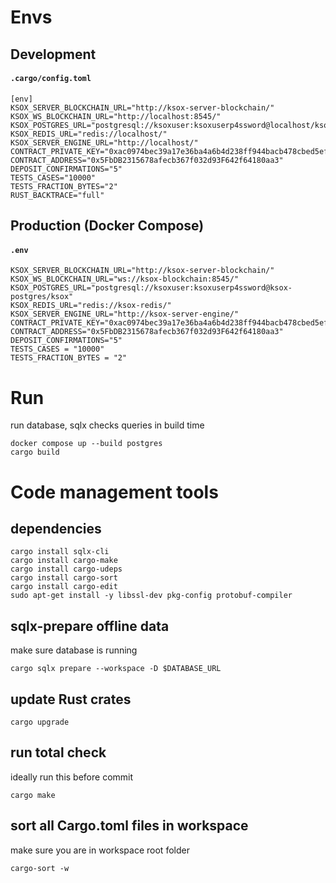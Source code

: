 # Envs
## Development
#### **`.cargo/config.toml`**
```
[env]
KSOX_SERVER_BLOCKCHAIN_URL="http://ksox-server-blockchain/"
KSOX_WS_BLOCKCHAIN_URL="http://localhost:8545/"
KSOX_POSTGRES_URL="postgresql://ksoxuser:ksoxuserp4ssword@localhost/ksox"
KSOX_REDIS_URL="redis://localhost/"
KSOX_SERVER_ENGINE_URL="http://localhost/"
CONTRACT_PRIVATE_KEY="0xac0974bec39a17e36ba4a6b4d238ff944bacb478cbed5efcae784d7bf4f2ff80"
CONTRACT_ADDRESS="0x5FbDB2315678afecb367f032d93F642f64180aa3"
DEPOSIT_CONFIRMATIONS="5"
TESTS_CASES="10000"
TESTS_FRACTION_BYTES="2"
RUST_BACKTRACE="full"
```
## Production (Docker Compose)
#### **`.env`**
```
KSOX_SERVER_BLOCKCHAIN_URL="http://ksox-server-blockchain/"
KSOX_WS_BLOCKCHAIN_URL="ws://ksox-blockchain:8545/"
KSOX_POSTGRES_URL="postgresql://ksoxuser:ksoxuserp4ssword@ksox-postgres/ksox"
KSOX_REDIS_URL="redis://ksox-redis/"
KSOX_SERVER_ENGINE_URL="http://ksox-server-engine/"
CONTRACT_PRIVATE_KEY="0xac0974bec39a17e36ba4a6b4d238ff944bacb478cbed5efcae784d7bf4f2ff80"
CONTRACT_ADDRESS="0x5FbDB2315678afecb367f032d93F642f64180aa3"
DEPOSIT_CONFIRMATIONS="5"
TESTS_CASES = "10000"
TESTS_FRACTION_BYTES = "2"
```

# Run
run database, sqlx checks queries in build time
```shell
docker compose up --build postgres
cargo build
```

# Code management tools

## dependencies
```shell
cargo install sqlx-cli
cargo install cargo-make
cargo install cargo-udeps
cargo install cargo-sort
cargo install cargo-edit
sudo apt-get install -y libssl-dev pkg-config protobuf-compiler
```

## sqlx-prepare offline data
make sure database is running
```shell
cargo sqlx prepare --workspace -D $DATABASE_URL
```

## update Rust crates
```shell
cargo upgrade
```

## run total check
ideally run this before commit
```shell
cargo make
```

## sort all Cargo.toml files in workspace
make sure you are in workspace root folder
```shell
cargo-sort -w
```
